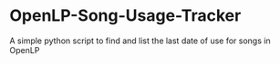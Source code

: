 # OpenLP-Song-Usage-Tracker
A simple python script to find and list the last date of use for songs in OpenLP
